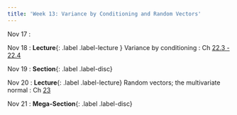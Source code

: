 ```yaml
---
title: 'Week 13: Variance by Conditioning and Random Vectors'
---
```


Nov 17
: 

Nov 18
: **Lecture**{: .label .label-lecture } Variance by conditioning
    : Ch [22.3 - 22.4](http://prob140.org/textbook/content/Chapter_22/03_Variance_by_Conditioning.html)

Nov 19
: **Section**{: .label .label-disc}

Nov 20
: **Lecture**{: .label .label-lecture} Random vectors; the multivariate normal
    : Ch [23](http://prob140.org/textbook/content/Chapter_23/00_Multivariate_Normal_RVs.html)

Nov 21
: **Mega-Section**{: .label .label-disc}